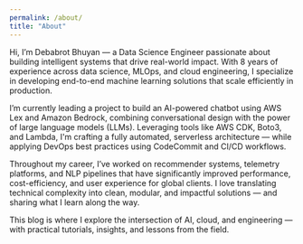 ```yaml
---
permalink: /about/
title: "About"
---
```


Hi, I’m Debabrot Bhuyan — a Data Science Engineer passionate about building intelligent systems that drive real-world impact. With 8 years of experience across data science, MLOps, and cloud engineering, I specialize in developing end-to-end machine learning solutions that scale efficiently in production.

I’m currently leading a project to build an AI-powered chatbot using AWS Lex and Amazon Bedrock, combining conversational design with the power of large language models (LLMs). Leveraging tools like AWS CDK, Boto3, and Lambda, I'm crafting a fully automated, serverless architecture — while applying DevOps best practices using CodeCommit and CI/CD workflows.

Throughout my career, I’ve worked on recommender systems, telemetry platforms, and NLP pipelines that have significantly improved performance, cost-efficiency, and user experience for global clients. I love translating technical complexity into clean, modular, and impactful solutions — and sharing what I learn along the way.

This blog is where I explore the intersection of AI, cloud, and engineering — with practical tutorials, insights, and lessons from the field.